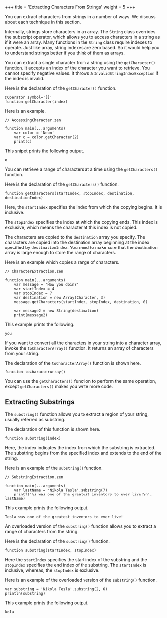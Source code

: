 +++
title = 'Extracting Characters From Strings'
weight = 5
+++

You can extract characters from strings in a number of ways. We discuss about
each technique in this section.

Internally, strings store characters in an array. The `String` class overrides
the subscript operator, which allows you to access characters in a string as if
it were an array. Many functions in the `String` class require indexes to operate.
Just like array, string indexes are zero based. So it would help you to understand
strings better if you think of them as arrays.

You can extract a single character from a string using the `getCharacter()` function.
It accepts an index of the character you want to retrieve. You cannot specify
negative values. It throws a `InvalidStringIndexException` if the index is invalid.

Here is the declaration of the `getCharacter()` function.

```
@Operator symbol='[]'
function getCharacter(index)
```

Here is an example.

```
// AccessingCharacter.zen

function main(...arguments)
    var color = 'Neon'
    var c = color.getCharacter(2)
    print(c)
```

This snipet prints the following output.
```
o
```

You can retrieve a range of characters at a time using the `getCharacters()` function.

Here is the declaration of the `getCharacters()` function.
```
function getCharacters(startIndex, stopIndex, destination, destinationIndex)
```

Here, the `startIndex` specifies the index from which the copying begins. It is
inclusive.

The `stopIndex` specifies the index at which the copying ends. This index is exclusive,
which means the character at this index is not copied.

The characters are copied to the `destination` array you specify. The characters
are copied into the destination array beginning at the index specified by
`destinationIndex`. You need to make sure that the destination array is large
enough to store the range of characters.

Here is an example which copies a range of characters.

```
// CharacterExtraction.zen

function main(...arguments)
    var message = 'How you doin?'
    var startIndex = 4
    var stopIndex = 7
    var destination = new Array(Character, 3)
    message.getCharacters(startIndex, stopIndex, destination, 0)

    var message2 = new String(destination)
    print(message2)
```

This example prints the following.
```
you
```

If you want to convert all the characters in your string into a character array,
invoke the `toCharacterArray()` function. It returns an array of characters from
your string.

The declaration of the `toCharacterArray()` function is shown here.
```
function toCharacterArray()
```

You can use the `getCharacters()` function to perform the same operation, except
`getCharacters()` makes you write more code.

## Extracting Substrings

The `substring()` function allows you to extract a region of your string, usually
referred as substring.

The declaration of this function is shown here.
```
function substring(index)
```

Here, the index indicates the index from which the substring is extracted.
The substring begins from the specified index and extends to the end of the
string.

Here is an example of the `substring()` function.
```
// SubstringExtraction.zen

function main(...arguments)
    var lastName = 'Nikola Tesla'.substring(7)
    printf('%s was one of the greatest inventors to ever live!\n', lastName)
```

This example prints the following output.
```
Tesla was one of the greatest inventors to ever live!
```

An overloaded version of the `substring()` function allows you to extract a
range of characters from the string.

Here is the declaration of the `substring()` function.
```
function substring(startIndex, stopIndex)
```

Here the `startIndex` specifies the start index of the substring and the
`stopIndex` specifies the end index of the substring. The `startIndex` is
inclusive, whereas, the `stopIndex` is exclusive.

Here is an example of the overloaded version of the `substring()` function.
```
var substring = 'Nikola Tesla'.substring(2, 6)
println(substring)
```

This example prints the following output.
```
kola
```